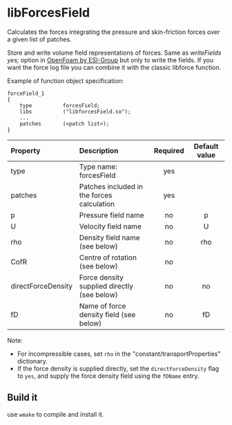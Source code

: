 # libForcesField
Calculates the forces integrating the pressure and skin-friction forces over a given list of patches.

Store and write volume field representations of forces. Same as *writeFields yes;* option in [OpenFoam by ESI-Group](https://www.openfoam.com/documentation/cpp-guide/html/guide-fos-forces-forces.html) but only to write the fields. If you want the force log file you can combine it with the classic libforce function.

Example of function object specification:
```
forceField_1
{
    type          forcesField;
    libs          ("libforcesField.so");
    ...
    patches       (<patch list>);
}
```

|Property     | Description             | Required    | Default value|
| :---------- | :---------------------- | :---------: | :----------: |
|type         | Type name: forcesField  | yes         |              |
|patches      | Patches included in the forces calculation | yes |   |
|p            | Pressure field name     | no          | p            |
|U            | Velocity field name     | no          | U            |
|rho          | Density field name (see below) | no   | rho          |
|CofR         | Centre of rotation (see below) | no   |              |
|directForceDensity | Force density supplied directly (see below)|no|no|
|fD           | Name of force density field (see below) | no | fD     |

Note:
- For incompressible cases, set `rho` in the "constant/transportProperties" dictionary.
- If the force density is supplied directly, set the `directForceDensity` flag to `yes`, and supply the force density field using the `fDName` entry.

## Build it
use `wmake` to compile and install it.